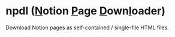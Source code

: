 # npdl (<u>N</u>otion <u>P</u>age <u>D</u>own<u>l</u>oader)

Download Notion pages as self-contained / single-file HTML files.

